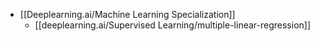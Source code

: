 - [[Deeplearning.ai/Machine Learning Specialization]]
	- [[deeplearning.ai/Supervised Learning/multiple-linear-regression]]